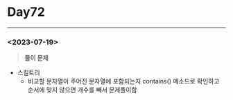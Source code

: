 # Day72

---

### <2023-07-19>

> ********************풀이 문제********************
>
- 스킬트리
    - 비교할 문자열이 주어진 문자열에 포함되는지 contains() 메소드로 확인하고 순서에 맞지 않으면 개수를 빼서 문제풀이함
